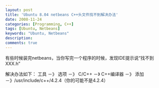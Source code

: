 ```yaml
---
layout: post
title: 'Ubuntu 8.04 netbeans C++头文件找不到解决办法'
date: 2008-11-24
categories: [Programming, C++]
tags: [Ubuntu, Netbeans]
keywords: "Ubuntu, Netbeans"
description: 
comments: true
---
```


有些时候装完netbeans，当你写完一个程序的时候，发现IDE提示说“找不到XXX.h”

解决办法如下：
工具 －》 选项 －》 C/C++ －》 C++编译器  －》 添加 －》/usr/include/c++/4.2.4（你的可能不是4.2.4）